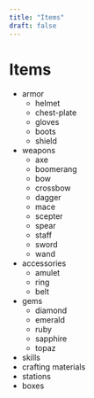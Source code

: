```yaml
---
title: "Items"
draft: false
---
```

# Items

* armor
    * helmet
    * chest-plate
    * gloves
    * boots
    * shield
* weapons
    * axe
    * boomerang
    * bow
    * crossbow
    * dagger
    * mace
    * scepter
    * spear
    * staff
    * sword
    * wand
* accessories
    * amulet
    * ring
    * belt
* gems
    * diamond
    * emerald
    * ruby
    * sapphire
    * topaz
* skills
* crafting materials
* stations
* boxes
